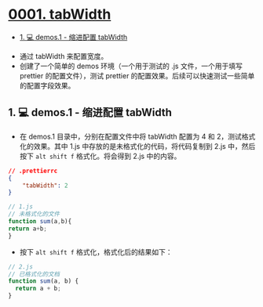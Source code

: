 # [0001. tabWidth](https://github.com/Tdahuyou/prettier/tree/main/0001.%20tabWidth)

<!-- region:toc -->
- [1. 💻 demos.1 - 缩进配置 tabWidth](#1--demos1---缩进配置-tabwidth)
<!-- endregion:toc -->
- 通过 tabWidth 来配置宽度。
- 创建了一个简单的 demos 环境（一个用于测试的 .js 文件，一个用于填写 prettier 的配置文件），测试 prettier 的配置效果。后续可以快速测试一些简单的配置字段效果。


## 1. 💻 demos.1 - 缩进配置 tabWidth

- 在 demos.1 目录中，分别在配置文件中将 tabWidth 配置为 4 和 2，测试格式化的效果。其中 1.js 中存放的是未格式化的代码，将代码复制到 2.js 中，然后按下 `alt shift f` 格式化。将会得到 2.js 中的内容。

```json
// .prettierrc
{
    "tabWidth": 2
}
```

```js
// 1.js
// 未格式化的文件
function sum(a,b){
return a+b;
}
```

- 按下 `alt shift f` 格式化，格式化后的结果如下：

```js
// 2.js
// 已格式化的文档
function sum(a, b) {
  return a + b;
}
```